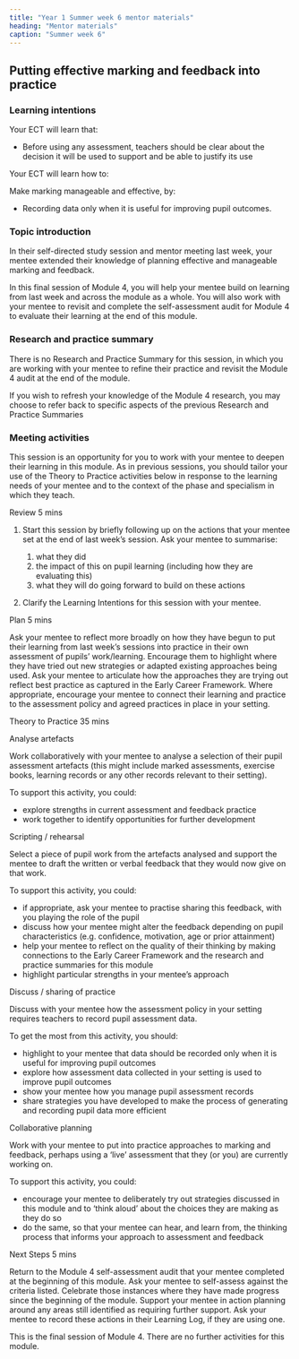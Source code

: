 ```yaml
---
title: "Year 1 Summer week 6 mentor materials"
heading: "Mentor materials"
caption: "Summer week 6"
---
```


## Putting effective marking and feedback into practice

### Learning intentions

Your ECT will learn that:

- Before using any assessment, teachers should be clear about the decision it will be used to support and be able to justify its use

Your ECT will learn how to:

Make marking manageable and effective, by:

- Recording data only when it is useful for improving pupil outcomes.

### Topic introduction

In their self-directed study session and mentor meeting last week, your mentee extended their knowledge of planning effective and manageable marking and feedback.

In this final session of Module 4, you will help your mentee build on learning from last week and across the module as a whole. You will also work with your mentee to revisit and complete the self-assessment audit for Module 4 to evaluate their learning at the end of this module.

### Research and practice summary

There is no Research and Practice Summary for this session, in which you are working with your mentee to refine their practice and revisit the Module 4 audit at the end of the module.

If you wish to refresh your knowledge of the Module 4 research, you may choose to refer back to specific aspects of the previous Research and Practice Summaries

### Meeting activities

This session is an opportunity for you to work with your mentee to deepen their learning in this module. As in previous sessions, you should tailor your use of the Theory to Practice activities below in response to the learning needs of your mentee and to the context of the phase and specialism in which they teach.

Review 5 mins

1. Start this session by briefly following up on the actions that your mentee set at the end of last week’s session. Ask your mentee to summarise:

   1. what they did
   2. the impact of this on pupil learning (including how they are evaluating this)
   3. what they will do going forward to build on these actions

2. Clarify the Learning Intentions for this session with your mentee.

Plan 5 mins

Ask your mentee to reflect more broadly on how they have begun to put their learning from last week’s sessions into practice in their own assessment of pupils’ work/learning. Encourage them to highlight where they have tried out new strategies or adapted existing approaches being used. Ask your mentee to articulate how the approaches they are trying out reflect best practice as captured in the Early Career Framework. Where appropriate, encourage your mentee to connect their learning and practice to the assessment policy and agreed practices in place in your setting.

Theory to Practice 35 mins

Analyse artefacts

Work collaboratively with your mentee to analyse a selection of their pupil assessment artefacts (this might include marked assessments, exercise books, learning records or any other records relevant to their setting).

To support this activity, you could:

- explore strengths in current assessment and feedback practice
- work together to identify opportunities for further development

Scripting / rehearsal

Select a piece of pupil work from the artefacts analysed and support the mentee to draft the written or verbal feedback that they would now give on that work.

To support this activity, you could:

- if appropriate, ask your mentee to practise sharing this feedback, with you playing the role of the pupil
- discuss how your mentee might alter the feedback depending on pupil characteristics (e.g. confidence, motivation, age or prior attainment)
- help your mentee to reflect on the quality of their thinking by making connections to the Early Career Framework and the research and practice summaries for this module
- highlight particular strengths in your mentee’s approach

Discuss / sharing of practice

Discuss with your mentee how the assessment policy in your setting requires teachers to record pupil assessment data.

To get the most from this activity, you should:

- highlight to your mentee that data should be recorded only when it is useful for improving pupil outcomes
- explore how assessment data collected in your setting is used to improve pupil outcomes
- show your mentee how you manage pupil assessment records
- share strategies you have developed to make the process of generating and recording pupil data more efficient

Collaborative planning

Work with your mentee to put into practice approaches to marking and feedback, perhaps using a ‘live’ assessment that they (or you) are currently working on.

To support this activity, you could:

- encourage your mentee to deliberately try out strategies discussed in this module and to ‘think aloud’ about the choices they are making as they do so
- do the same, so that your mentee can hear, and learn from, the thinking process that informs your approach to assessment and feedback

Next Steps 5 mins

Return to the Module 4 self-assessment audit that your mentee completed at the beginning of this module. Ask your mentee to self-assess against the criteria listed. Celebrate those instances where they have made progress since the beginning of the module. Support your mentee in action planning around any areas still identified as requiring further support. Ask your mentee to record these actions in their Learning Log, if they are using one.

This is the final session of Module 4. There are no further activities for this module.
